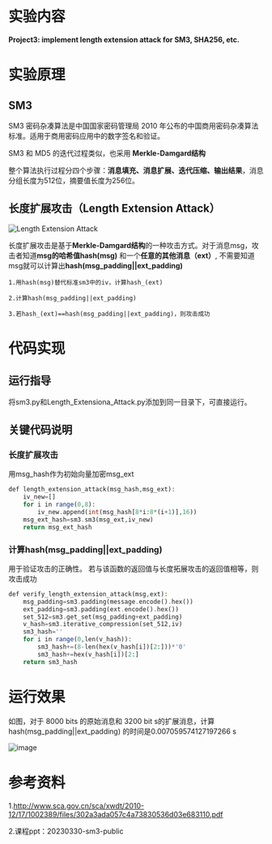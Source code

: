 # 实验内容

**Project3: implement length extension attack for SM3, SHA256, etc.**

# 实验原理

## SM3

SM3 密码杂凑算法是中国国家密码管理局 2010 年公布的中国商用密码杂凑算法标准。适用于商用密码应用中的数字签名和验证。

SM3 和 MD5 的迭代过程类似，也采用 **Merkle-Damgard结构** 

整个算法执行过程分四个步骤：**消息填充、消息扩展、迭代压缩、输出结果**，消息分组长度为512位，摘要值长度为256位。

## 长度扩展攻击（Length Extension Attack）

![Length Extension Attack](https://github.com/korangar-group42num1/group/assets/129478905/5bff1edd-3292-48fe-bb72-561032063713)

长度扩展攻击是基于**Merkle-Damgard结构**的一种攻击方式。对于消息msg，攻击者知道**msg的哈希值hash(msg)** 和一个**任意的其他消息（ext）**,
不需要知道msg就可以计算出**hash(msg_padding||ext_padding)**

    1.用hash(msg)替代标准sm3中的iv，计算hash_(ext)
    
    2.计算hash(msg_padding||ext_padding)
    
    3.若hash_(ext)==hash(msg_padding||ext_padding)，则攻击成功

# 代码实现

## 运行指导

将sm3.py和Length_Extensiona_Attack.py添加到同一目录下，可直接运行。

## 关键代码说明

### 长度扩展攻击

用msg_hash作为初始向量加密msg_ext

```php {.line-numbers} 
def length_extension_attack(msg_hash,msg_ext):
    iv_new=[]
    for i in range(0,8):
        iv_new.append(int(msg_hash[8*i:8*(i+1)],16))        
    msg_ext_hash=sm3.sm3(msg_ext,iv_new)
    return msg_ext_hash
```

### 计算hash(msg_padding||ext_padding)

用于验证攻击的正确性。
若与该函数的返回值与长度拓展攻击的返回值相等，则攻击成功

```php {.line-numbers} 
def verify_length_extension_attack(msg,ext):
    msg_padding=sm3.padding(message.encode().hex())
    ext_padding=sm3.padding(ext.encode().hex())
    set_512=sm3.get_set(msg_padding+ext_padding)
    v_hash=sm3.iterative_compression(set_512,iv)
    sm3_hash=''
    for i in range(0,len(v_hash)):
        sm3_hash+=(8-len(hex(v_hash[i])[2:]))*'0'
        sm3_hash+=hex(v_hash[i])[2:]
    return sm3_hash
```

# 运行效果

如图，对于 8000 bits 的原始消息和 3200 bit s的扩展消息，计算 hash(msg_padding||ext_padding) 的时间是0.007059574127197266 s

![image](https://github.com/korangar-group42num1/group/assets/129478905/1c508863-8de4-4031-a114-d3bb5b450821)


# 参考资料

1.http://www.sca.gov.cn/sca/xwdt/2010-12/17/1002389/files/302a3ada057c4a73830536d03e683110.pdf

2.课程ppt：20230330-sm3-public

